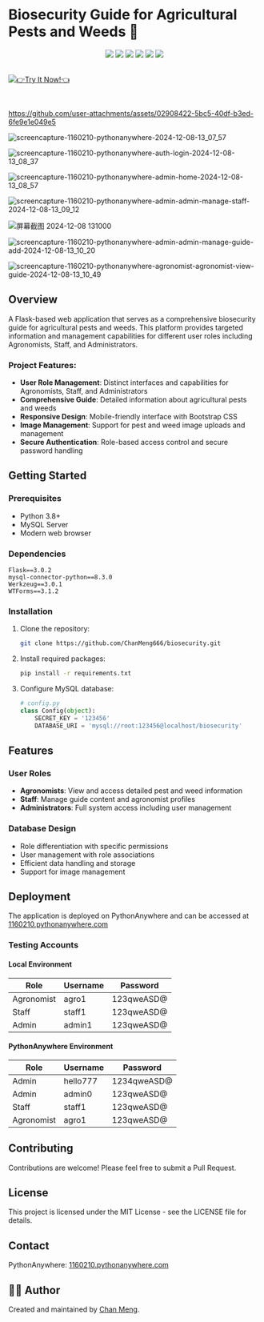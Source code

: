 # Biosecurity Guide for Agricultural Pests and Weeds 🌱

<div align="center">
<a href="https://github.com/ChanMeng666/biosecurity"><img src="https://img.shields.io/badge/github-%23121011.svg?style=for-the-badge&logo=github&logoColor=white"/></a>
<a href="https://1160210.pythonanywhere.com"><img src="https://img.shields.io/badge/pythonanywhere-1160210.pythonanywhere.com-green.svg?style=for-the-badge"/></a>
<img src="https://img.shields.io/badge/python-3.8+-blue.svg?style=for-the-badge&logo=python&logoColor=white"/>
<img src="https://img.shields.io/badge/flask-%23000.svg?style=for-the-badge&logo=flask&logoColor=white"/>
<img src="https://img.shields.io/badge/mysql-%2300f.svg?style=for-the-badge&logo=mysql&logoColor=white"/>
<img src="https://img.shields.io/badge/bootstrap-%23563D7C.svg?style=for-the-badge&logo=bootstrap&logoColor=white"/>
</div>

<br/>

[![👉Try It Now!👈](https://gradient-svg-generator.vercel.app/api/svg?text=%F0%9F%91%89Try%20It%20Now!%F0%9F%91%88&color=000000&height=60&gradientType=radial&duration=6s&color0=ffffff&template=pride-rainbow)](https://1160210.pythonanywhere.com/)

<br/>

https://github.com/user-attachments/assets/02908422-5bc5-40df-b3ed-6fe9e1e049e5


![screencapture-1160210-pythonanywhere-2024-12-08-13_07_57](https://github.com/user-attachments/assets/9f8960f2-e101-4faa-8e4f-041dd64923da)

![screencapture-1160210-pythonanywhere-auth-login-2024-12-08-13_08_37](https://github.com/user-attachments/assets/3a6b6675-4b95-41e2-b893-b2c865da6563)

![screencapture-1160210-pythonanywhere-admin-home-2024-12-08-13_08_57](https://github.com/user-attachments/assets/729a65b7-b711-424c-b4d2-2ae153eeed3a)

![screencapture-1160210-pythonanywhere-admin-admin-manage-staff-2024-12-08-13_09_12](https://github.com/user-attachments/assets/720678e8-4bbc-4247-9cfb-582dc2345b3e)

![屏幕截图 2024-12-08 131000](https://github.com/user-attachments/assets/9cb56746-a8aa-4ee4-8fe9-521e6ff2bb6d)

![screencapture-1160210-pythonanywhere-admin-admin-manage-guide-add-2024-12-08-13_10_20](https://github.com/user-attachments/assets/e35aa016-1a49-4fe0-8e43-e7090a19f636)

![screencapture-1160210-pythonanywhere-agronomist-agronomist-view-guide-2024-12-08-13_10_49](https://github.com/user-attachments/assets/b6994684-3a55-4772-ba0c-bf3fc51bbca3)

## Overview
A Flask-based web application that serves as a comprehensive biosecurity guide for agricultural pests and weeds. This platform provides targeted information and management capabilities for different user roles including Agronomists, Staff, and Administrators.

### Project Features:
- **User Role Management**: Distinct interfaces and capabilities for Agronomists, Staff, and Administrators
- **Comprehensive Guide**: Detailed information about agricultural pests and weeds
- **Responsive Design**: Mobile-friendly interface with Bootstrap CSS
- **Image Management**: Support for pest and weed image uploads and management
- **Secure Authentication**: Role-based access control and secure password handling

## Getting Started

### Prerequisites
- Python 3.8+
- MySQL Server
- Modern web browser

### Dependencies
```
Flask==3.0.2
mysql-connector-python==8.3.0
Werkzeug==3.0.1
WTForms==3.1.2
```

### Installation
1. Clone the repository:
   ```bash
   git clone https://github.com/ChanMeng666/biosecurity.git
   ```
2. Install required packages:
   ```bash
   pip install -r requirements.txt
   ```
3. Configure MySQL database:
   ```python
   # config.py
   class Config(object):
       SECRET_KEY = '123456'
       DATABASE_URI = 'mysql://root:123456@localhost/biosecurity'
   ```

## Features

### User Roles
- **Agronomists**: View and access detailed pest and weed information
- **Staff**: Manage guide content and agronomist profiles
- **Administrators**: Full system access including user management

### Database Design
- Role differentiation with specific permissions
- User management with role associations
- Efficient data handling and storage
- Support for image management

## Deployment
The application is deployed on PythonAnywhere and can be accessed at [1160210.pythonanywhere.com](https://1160210.pythonanywhere.com)

### Testing Accounts

#### Local Environment
| Role       | Username | Password   |
| ---------- | -------- | ---------- |
| Agronomist | agro1    | 123qweASD@ |
| Staff      | staff1   | 123qweASD@ |
| Admin      | admin1   | 123qweASD@ |

#### PythonAnywhere Environment
| Role       | Username | Password    |
| ---------- | -------- | ----------- |
| Admin      | hello777 | 1234qweASD@ |
| Admin      | admin0   | 123qweASD@  |
| Staff      | staff1   | 123qweASD@  |
| Agronomist | agro1    | 123qweASD@  |

## Contributing
Contributions are welcome! Please feel free to submit a Pull Request.

## License
This project is licensed under the MIT License - see the LICENSE file for details.

## Contact
PythonAnywhere: [1160210.pythonanywhere.com](https://1160210.pythonanywhere.com)

## 🙋‍♀ Author

Created and maintained by [Chan Meng](https://github.com/ChanMeng666).
